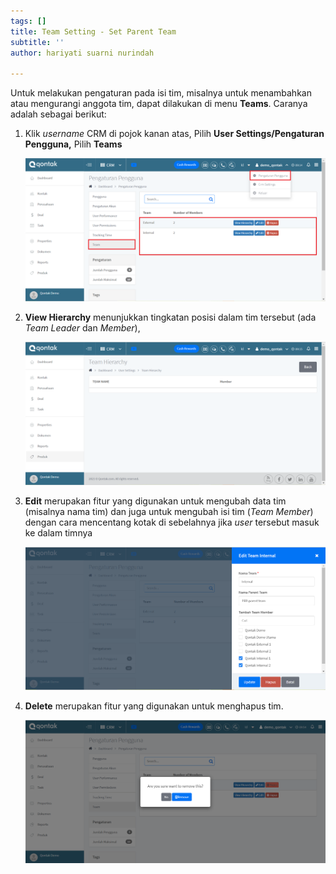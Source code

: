 ```yaml
---
tags: []
title: Team Setting - Set Parent Team
subtitle: ''
author: hariyati suarni nurindah

---
```

Untuk melakukan pengaturan pada isi tim, misalnya untuk menambahkan atau mengurangi anggota tim, dapat dilakukan di menu **Teams**. Caranya adalah sebagai berikut:

1. Klik _username_ CRM di pojok kanan atas, Pilih **User Settings/Pengaturan Pengguna,** Pilih **Teams**

   ![](/uploads/team.PNG)
2. **View Hierarchy** menunjukkan tingkatan posisi dalam tim tersebut (ada _Team Leader_ dan _Member_),

   ![](/uploads/team1-1.PNG)
3. **Edit** merupakan fitur yang digunakan untuk mengubah data tim (misalnya nama tim) dan juga untuk mengubah isi tim (_Team Member_) dengan cara mencentang kotak di sebelahnya jika _user_ tersebut masuk ke dalam timnya

   ![](/uploads/team2.PNG)
4. **Delete** merupakan fitur yang digunakan untuk menghapus tim.

   ![](/uploads/team3.PNG)